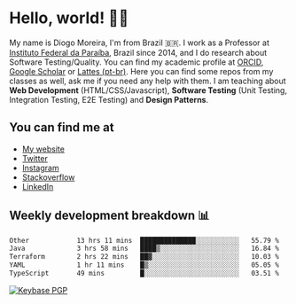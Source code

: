 # Hello, world! 👋🏻

My name is Diogo Moreira, I'm from Brazil 🇧🇷. I work as a Professor at [Instituto Federal da Paraíba](https://ifpb.edu.br), Brazil since 2014, and I do research about Software Testing/Quality. You can find my academic profile at [ORCID](https://orcid.org/0000-0003-1803-6565), [Google Scholar](https://scholar.google.com.br/citations?hl=pt-BR&user=DlSdlvEAAAAJ) or [Lattes (pt-br)](http://buscatextual.cnpq.br/buscatextual/visualizacv.do?id=K4384159A1). Here you can find some repos from my classes as well, ask me if you need any help with them. I am teaching about **Web Development** (HTML/CSS/Javascript), **Software Testing** (Unit Testing, Integration Testing, E2E Testing) and **Design Patterns**.

## You can find me at
- [My website](https://diogodmoreira.com)
- [Twitter](https://twitter.com/diogodmoreira)
- [Instagram](https://instagram.com/diogo.dmoreira)
- [Stackoverflow](https://stackoverflow.com/users/1541533/diogo-moreira)
- [LinkedIn](https://linkedin.com/in/diogodmoreira)

## Weekly development breakdown 📊

<!--START_SECTION:waka-->

```txt
Other            13 hrs 11 mins  ██████████████░░░░░░░░░░░   55.79 %
Java             3 hrs 58 mins   ████▒░░░░░░░░░░░░░░░░░░░░   16.84 %
Terraform        2 hrs 22 mins   ██▓░░░░░░░░░░░░░░░░░░░░░░   10.03 %
YAML             1 hr 11 mins    █▒░░░░░░░░░░░░░░░░░░░░░░░   05.05 %
TypeScript       49 mins         █░░░░░░░░░░░░░░░░░░░░░░░░   03.51 %
```

<!--END_SECTION:waka-->

[![Keybase PGP](https://img.shields.io/keybase/pgp/diogomoreira?style=flat-square)](https://keybase.io/diogomoreira)

